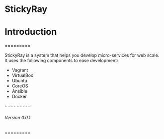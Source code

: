 StickyRay
=========

# Introduction
=========

StickyRay is a system that helps you develop micro-services for web scale. It uses
the following components to ease development:

 + Vagrant
 + VirtualBox
 + Ubuntu
 + CoreOS
 + Ansible
 + Docker

=========
###### Version 0.0.1
=========
